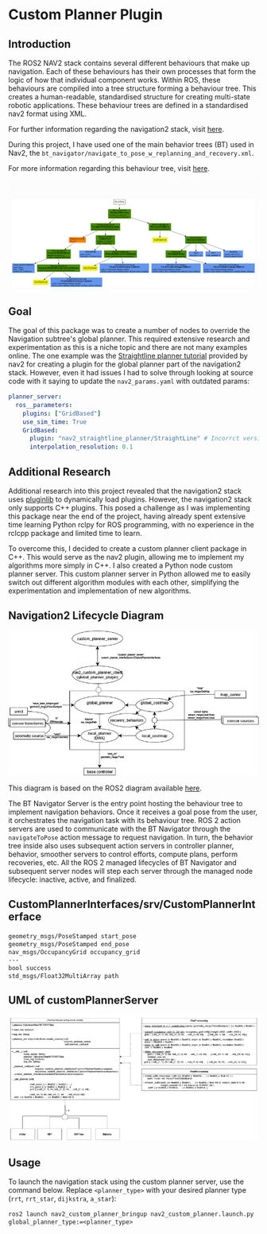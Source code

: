 # Custom Planner Plugin

## Introduction

The ROS2 NAV2 stack contains several different behaviours that make up navigation. Each of these behaviours has their own processes that form the logic of how that individual component works. Within ROS, these behaviours are compiled into a tree structure forming a behaviour tree. This creates a human-readable, standardised structure for creating multi-state robotic applications. These behaviour trees are defined in a standardised nav2 format using XML. 

For further information regarding the navigation2 stack, visit [here](https://docs.nav2.org/).

During this project, I have used one of the main behavior trees (BT) used in Nav2, the `bt_navigator/navigate_to_pose_w_replanning_and_recovery.xml`. 

For more information regarding this behaviour tree, visit [here](https://navigation.ros.org/behavior_trees/overview/detailed_behavior_tree_walkthrough.html).

![image](./images/bt-navigator--navigate-to-pose-w-replanning-and-recovery.xml.png)

## Goal

The goal of this package was to create a number of nodes to override the Navigation subtree's global planner. This required extensive research and experimentation as this is a niche topic and there are not many examples online. The one example was the [Straightline planner tutorial](https://navigation.ros.org/plugin_tutorials/docs/writing_new_nav2planner_plugin.html) provided by nav2 for creating a plugin for the global planner part of the navigation2 stack. However, even it had issues I had to solve through looking at source code with it saying to update the `nav2_params.yaml` with outdated params:

```yaml
planner_server:
  ros__parameters:
    plugins: ["GridBased"]
    use_sim_time: True
    GridBased:
      plugin: "nav2_straightline_planner/StraightLine" # Incorrct version: plugin: "nav2_straightline_planner::StraightLine"
      interpolation_resolution: 0.1
```
## Additional Research

Additional research into this project revealed that the navigation2 stack uses [pluginlib](https://answers.ros.org/question/357237/writing-a-planner-plugin-for-ros2-using-python/) to dynamically load plugins. However, the navigation2 stack only supports C++ plugins. This posed a challenge as I was implementing this package near the end of the project, having already spent extensive time learning Python rclpy for ROS programming, with no experience in the rclcpp package and limited time to learn.

To overcome this, I decided to create a custom planner client package in C++. This would serve as the nav2 plugin, allowing me to implement my algorithms more simply in C++. I also created a Python node custom planner server. This custom planner server in Python allowed me to easily switch out different algorithm modules with each other, simplifying the experimentation and implementation of new algorithms.

## Navigation2 Lifecycle Diagram

![Navigation2 lifecycle diagram](./images/nav2_stack_custom_planner/nav2_stack_design_light.drawio.png)

This diagram is based on the ROS2 diagram available [here](https://medium.com/@thehummingbird/navigation-ros-1-vs-navigation-2-ros-2-12398b64cd).

The BT Navigator Server is the entry point hosting the behaviour tree to implement navigation behaviors. Once it receives a goal pose from the user, it orchestrates the navigation task with its behaviour tree. ROS 2 action servers are used to communicate with the BT Navigator through the `navigateToPose` action message to request navigation. In turn, the behavior tree inside also uses subsequent action servers in controller planner, behavior, smoother servers to control efforts, compute plans, perform recoveries, etc. All the ROS 2 managed lifecycles of BT Navigator and subsequent server nodes will step each server through the managed node lifecycle: inactive, active, and finalized.

## CustomPlannerInterfaces/srv/CustomPlannerInterface

```srv
geometry_msgs/PoseStamped start_pose
geometry_msgs/PoseStamped end_pose
nav_msgs/OccupancyGrid occupancy_grid
---
bool success 
std_msgs/Float32MultiArray path
```

## UML of customPlannerServer

![Custom Planner Server UML](./images/planner_server_uml.png)

## Usage

To launch the navigation stack using the custom planner server, use the command below. Replace `<planner_type>` with your desired planner type (`rrt`, `rrt_star`, `dijkstra`, `a_star`):

```shell
ros2 launch nav2_custom_planner_bringup nav2_custom_planner.launch.py global_planner_type:=<planner_type>
```
